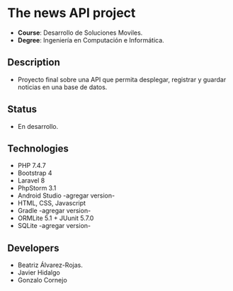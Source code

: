 # The news API project
- **Course**: Desarrollo de Soluciones Moviles.
- **Degree**: Ingeniería en Computación e Informática.

## Description
- Proyecto final sobre una API que permita desplegar, registrar y guardar noticias en una base de datos.

##  Status
- En desarrollo.


##  Technologies
- PHP 7.4.7
- Bootstrap 4 
- Laravel 8
- PhpStorm 3.1
- Android Studio -agregar version-
- HTML, CSS, Javascript
- Gradle -agregar version-
- ORMLite 5.1 + JUunit 5.7.0
- SQLite -agregar version-

## Developers
- Beatriz Álvarez-Rojas.
- Javier Hidalgo
- Gonzalo Cornejo
